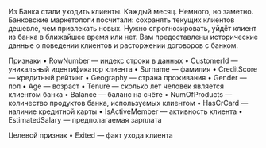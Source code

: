 Из Банка стали уходить клиенты. Каждый месяц. Немного, но заметно. Банковские маркетологи посчитали: сохранять текущих клиентов дешевле, чем привлекать новых.
Нужно спрогнозировать, уйдёт клиент из банка в ближайшее время или нет. Вам предоставлены исторические данные о поведении клиентов и расторжении договоров с банком.

Признаки
•	RowNumber — индекс строки в данных
•	CustomerId — уникальный идентификатор клиента
•	Surname — фамилия
•	CreditScore — кредитный рейтинг
•	Geography — страна проживания
•	Gender — пол
•	Age — возраст
•	Tenure — сколько лет человек является клиентом банка
•	Balance — баланс на счёте
•	NumOfProducts — количество продуктов банка, используемых клиентом
•	HasCrCard — наличие кредитной карты
•	IsActiveMember — активность клиента
•	EstimatedSalary — предполагаемая зарплата

Целевой признак
•	Exited — факт ухода клиента
